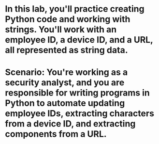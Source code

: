 # In this lab, you'll practice creating Python code and working with strings. You'll work with an employee ID, a device ID, and a URL, all represented as string data.
# Scenario: You're working as a security analyst, and you are responsible for writing programs in Python to automate updating employee IDs, extracting characters from a device ID, and extracting components from a URL.
